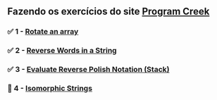 ## Fazendo os exercícios do site [Program Creek](https://www.programcreek.com/2012/11/top-10-algorithms-for-coding-interview/)

### :white_check_mark: 1 - **[Rotate an array](https://github.com/luxu/exercicios_processo_seletivo/blob/main/rotate_an_array.py)** 
### :white_check_mark: 2 - **[Reverse Words in a String](https://github.com/luxu/exercicios_processo_seletivo/blob/main/reverse_words_in_a_string.py)**
### :white_check_mark: 3 - **[Evaluate Reverse Polish Notation (Stack)](https://github.com/luxu/exercicios_processo_seletivo/blob/main/evaluate_reverse_polish_notation.py)**
### :black_square_button: 4 - **[Isomorphic Strings](https://github.com/luxu/exercicios_processo_seletivo/blob/main/isomorphic_strings.py)**

